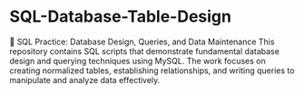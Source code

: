 # SQL-Database-Table-Design
📌 SQL Practice: Database Design, Queries, and Data Maintenance This repository contains SQL scripts that demonstrate fundamental database design and querying techniques using MySQL. The work focuses on creating normalized tables, establishing relationships, and writing queries to manipulate and analyze data effectively.
